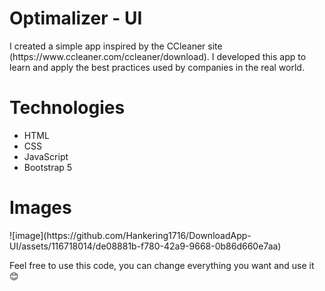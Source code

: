 <H1>Optimalizer - UI</H1>

<p>I created a simple app inspired by the CCleaner site (https://www.ccleaner.com/ccleaner/download). I developed this app to learn and apply the best practices used by companies in the real world.</p>

<h1>Technologies</h1>
<ul>
  <li>HTML</li>
  <li>CSS</li>
  <li>JavaScript</li>
  <li>Bootstrap 5</li>
</ul>

<h1>Images</h1>
![image](https://github.com/Hankering1716/DownloadApp-UI/assets/116718014/de08881b-f780-42a9-9668-0b86d660e7aa)




<p>Feel free to use this code, you can change everything you want and use it 😊</p>

